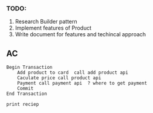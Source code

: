 ### TODO:
1. Research Builder pattern
2. Implement features of Product
3. Write document for features and techincal approach

## AC
    Begin Transaction
        Add product to card  call add product api
        Caculate price call product api
        Payment call payment api  ? where to get payment 
        Commit
    End Transaction
            
    print reciep
